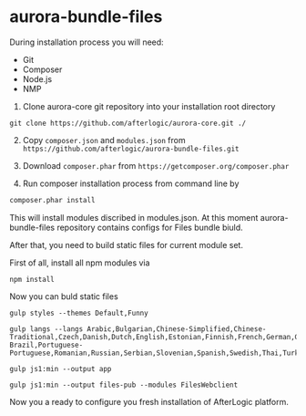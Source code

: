 # aurora-bundle-files



During installation process you will need:
- Git
- Composer
- Node.js
- NMP

1. Clone aurora-core git repository into your installation root directory
```  
git clone https://github.com/afterlogic/aurora-core.git ./
```

2. Copy `composer.json` and `modules.json` from `https://github.com/afterlogic/aurora-bundle-files.git`

3. Download `composer.phar` from `https://getcomposer.org/composer.phar`

4. Run composer installation process from command line by 
```bash
composer.phar install
```

This will install modules discribed in modules.json. At this moment aurora-bundle-files repository contains configs for Files bundle biuld.

After that, you need to build static files for current module set.

First of all, install all npm modules via
```
npm install
```
Now you can buld static files
```
gulp styles --themes Default,Funny
```
```
gulp langs --langs Arabic,Bulgarian,Chinese-Simplified,Chinese-Traditional,Czech,Danish,Dutch,English,Estonian,Finnish,French,German,Greek,Hebrew,Hungarian,Italian,Japanese,Korean,Latvian,Lithuanian,Norwegian,Persian,Polish,Portuguese-Brazil,Portuguese-Portuguese,Romanian,Russian,Serbian,Slovenian,Spanish,Swedish,Thai,Turkish,Ukrainian,Vietnamese
```
```
gulp js1:min --output app
```
```
gulp js1:min --output files-pub --modules FilesWebclient
```

Now you a ready to configure you fresh installation of AfterLogic platform.
